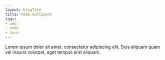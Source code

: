 ```yaml
---
layout: blogTile
title: node-multipost
tags:
- web
- node
- tech
---
```

Lorem ipsum dolor sit amet, consectetur adipiscing elit. Duis aliquam quam vel mauris volutpat, eget tempus erat aliquam. 